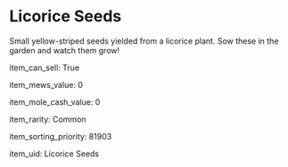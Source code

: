 # Licorice Seeds

Small yellow-striped seeds yielded from a licorice plant. Sow these in the garden and watch them grow!

item_can_sell: True

item_mews_value: 0

item_mole_cash_value: 0

item_rarity: Common

item_sorting_priority: 81903

item_uid: Licorice Seeds